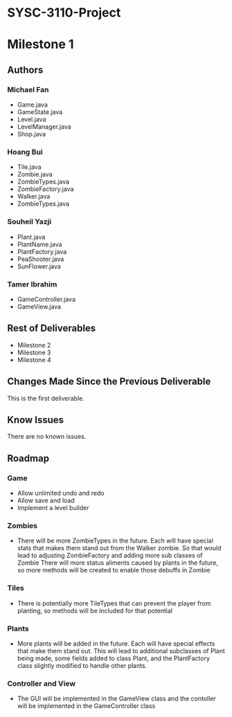 # SYSC-3110-Project

# Milestone 1

## Authors

### Michael Fan
* Game.java
* GameState.java
* Level.java
* LevelManager.java
* Shop.java

### Hoang Bui
* Tile.java
* Zombie.java
* ZombieTypes.java
* ZombieFactory.java
* Walker.java
* ZombieTypes.java

### Souheil Yazji
* Plant.java
* PlantName.java
* PlantFactory.java
* PeaShooter.java
* SunFlower.java

### Tamer Ibrahim
* GameController.java
* GameView.java

## Rest of Deliverables
* Milestone 2
* Milestone 3
* Milestone 4

## Changes Made Since the Previous Deliverable
This is the first deliverable.

## Know Issues
There are no known issues.

## Roadmap

### Game
* Allow unlimited undo and redo
* Allow save and load 
* Implement a level builder

### Zombies
* There will be more ZombieTypes in the future. Each will have special stats that makes them stand out from the Walker zombie. So that would lead to adjusting ZombieFactory and adding more sub classes of Zombie
There will more status aliments caused by plants in the future, so more methods will be created to enable those debuffs in Zombie

### Tiles
* There is potentially more TileTypes that can prevent the player from planting, so methods will be included for that potential

### Plants
* More plants will be added in the future. Each will have special effects that make them stand out. This will lead to additional subclasses of Plant being made, some fields added to class Plant, and the PlantFactory class slightly modified to handle other plants.

### Controller and View
* The GUI will be implemented in the GameView class and the contoller will be implemented in the GameController class
